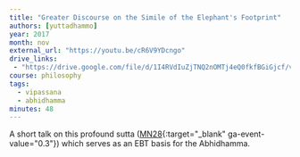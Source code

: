 ```yaml
---
title: "Greater Discourse on the Simile of the Elephant's Footprint"
authors: [yuttadhammo]
year: 2017
month: nov
external_url: "https://youtu.be/cR6V9YDcngo"
drive_links:
 - "https://drive.google.com/file/d/1I4RVdIuZjTNQ2nOMTj4eQ0fkfBGiGjcf/view?usp=drivesdk"
course: philosophy
tags:
  - vipassana
  - abhidhamma
minutes: 48
---
```


A short talk on this profound sutta ([MN28](https://suttacentral.net/mn28){:target="_blank" ga-event-value="0.3"}) which serves as an EBT basis for the Abhidhamma.

